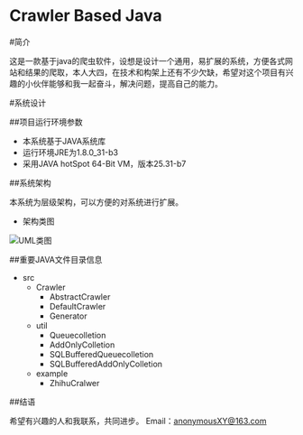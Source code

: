 Crawler Based Java
====

#简介

这是一款基于java的爬虫软件，设想是设计一个通用，易扩展的系统，方便各式网站和结果的爬取，本人大四，在技术和构架上还有不少欠缺，希望对这个项目有兴趣的小伙伴能够和我一起奋斗，解决问题，提高自己的能力。

#系统设计

##项目运行环境参数

* 本系统基于JAVA系统库
* 运行环境JRE为1.8.0_31-b3
* 采用JAVA hotSpot 64-Bit VM，版本25.31-b7

##系统架构

本系统为层级架构，可以方便的对系统进行扩展。

* 架构类图

![UML类图](https://github.com/Adventure1995/Crawler/tree/master/doc/img/classUML.jpg)

##重要JAVA文件目录信息

* src
	* Crawler
		* AbstractCrawler
		* DefaultCrawler
		* Generator
	* util
		* Queuecolletion
		* AddOnlyColletion
		* SQLBufferedQueuecolletion
		* SQLBufferedAddOnlyColletion
	* example
		* ZhihuCralwer

##结语

希望有兴趣的人和我联系，共同进步。
Email：anonymousXY@163.com
